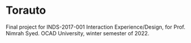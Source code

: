 # Torauto
Final project for INDS-2017-001 Interaction Experience/Design, for Prof. Nimrah Syed.
OCAD University, winter semester of 2022.
